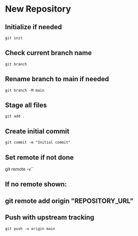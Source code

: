 # New Repository

## Initialize if needed
``git init``

## Check current branch name
``git branch``

## Rename branch to main if needed
``git branch -M main``

## Stage all files
``git add .``

## Create initial commit
``git commit -m "Initial commit"``

## Set remote if not done
git remote -v``
## If no remote shown:
## git remote add origin "REPOSITORY_URL"

## Push with upstream tracking
``git push -u origin main``
